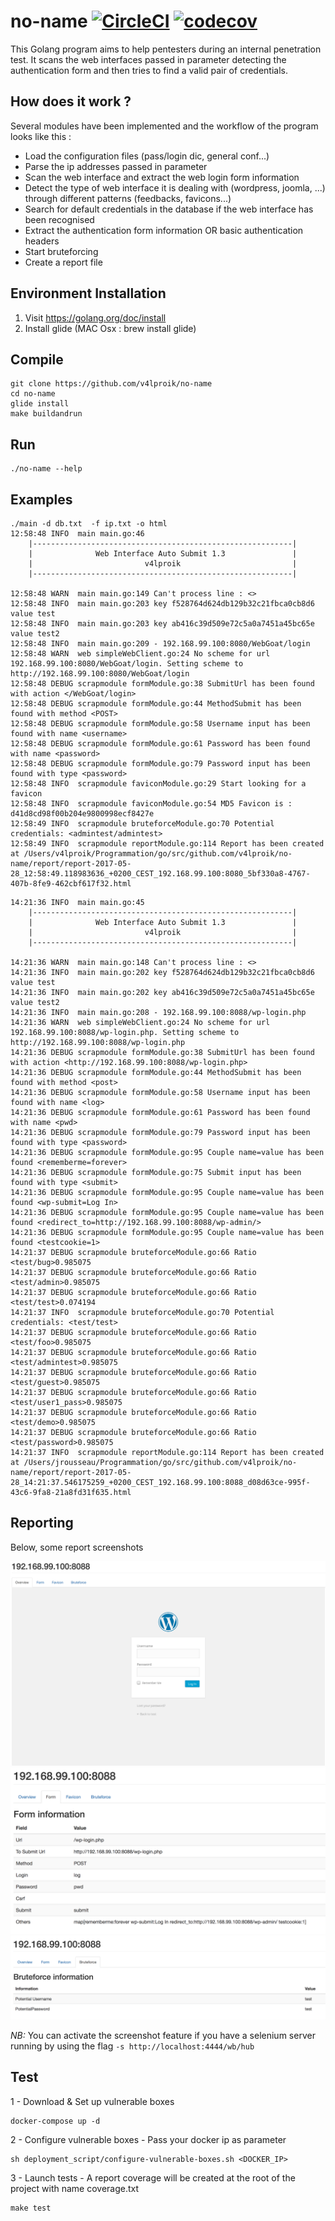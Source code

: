 # no-name [![CircleCI](https://circleci.com/gh/v4lproik/no-name.svg?style=svg&circle-token=a18ffbc369b8ddcf8de823bc2a1eeb628509fcb7)](https://circleci.com/gh/Yinkozi/no-name) [![codecov](https://codecov.io/gh/v4lproik/no-name/branch/master/graph/badge.svg)](https://codecov.io/gh/v4lproik/no-name)

This Golang program aims to help pentesters during an internal penetration test. It scans the web interfaces passed in parameter detecting the authentication form and then tries to find a valid pair of credentials.

## How does it work ?
Several modules have been implemented and the workflow of the program looks like this :
- Load the configuration files (pass/login dic, general conf...)
- Parse the ip addresses passed in parameter
- Scan the web interface and extract the web login form information
- Detect the type of web interface it is dealing with (wordpress, joomla, ...) through different patterns (feedbacks, favicons...)
- Search for default credentials in the database if the web interface has been recognised
- Extract the authentication form information OR basic authentication headers
- Start bruteforcing
- Create a report file

## Environment Installation
1. Visit https://golang.org/doc/install
2. Install glide (MAC Osx : brew install glide)

## Compile
```
git clone https://github.com/v4lproik/no-name
cd no-name
glide install
make buildandrun
```

## Run
```
./no-name --help
```

## Examples
```
./main -d db.txt  -f ip.txt -o html
12:58:48 INFO  main main.go:46
	|----------------------------------------------------------|
	|              Web Interface Auto Submit 1.3               |
	|                         v4lproik                         |
	|----------------------------------------------------------|

12:58:48 WARN  main main.go:149 Can't process line : <>
12:58:48 INFO  main main.go:203 key f528764d624db129b32c21fbca0cb8d6 value test
12:58:48 INFO  main main.go:203 key ab416c39d509e72c5a0a7451a45bc65e value test2
12:58:48 INFO  main main.go:209 - 192.168.99.100:8080/WebGoat/login
12:58:48 WARN  web simpleWebClient.go:24 No scheme for url 192.168.99.100:8080/WebGoat/login. Setting scheme to http://192.168.99.100:8080/WebGoat/login
12:58:48 DEBUG scrapmodule formModule.go:38 SubmitUrl has been found with action </WebGoat/login>
12:58:48 DEBUG scrapmodule formModule.go:44 MethodSubmit has been found with method <POST>
12:58:48 DEBUG scrapmodule formModule.go:58 Username input has been found with name <username>
12:58:48 DEBUG scrapmodule formModule.go:61 Password has been found with name <password>
12:58:48 DEBUG scrapmodule formModule.go:79 Password input has been found with type <password>
12:58:48 INFO  scrapmodule faviconModule.go:29 Start looking for a favicon
12:58:48 INFO  scrapmodule faviconModule.go:54 MD5 Favicon is : d41d8cd98f00b204e9800998ecf8427e
12:58:49 INFO  scrapmodule bruteforceModule.go:70 Potential credentials: <admintest/admintest>
12:58:49 INFO  scrapmodule reportModule.go:114 Report has been created at /Users/v4lproik/Programmation/go/src/github.com/v4lproik/no-name/report/report-2017-05-28_12:58:49.118983636_+0200_CEST_192.168.99.100:8080_5bf330a8-4767-407b-8fe9-462cbf617f32.html
```
```
14:21:36 INFO  main main.go:45
	|----------------------------------------------------------|
	|              Web Interface Auto Submit 1.3               |
	|                         v4lproik                         |
	|----------------------------------------------------------|

14:21:36 WARN  main main.go:148 Can't process line : <>
14:21:36 INFO  main main.go:202 key f528764d624db129b32c21fbca0cb8d6 value test
14:21:36 INFO  main main.go:202 key ab416c39d509e72c5a0a7451a45bc65e value test2
14:21:36 INFO  main main.go:208 - 192.168.99.100:8088/wp-login.php
14:21:36 WARN  web simpleWebClient.go:24 No scheme for url 192.168.99.100:8088/wp-login.php. Setting scheme to http://192.168.99.100:8088/wp-login.php
14:21:36 DEBUG scrapmodule formModule.go:38 SubmitUrl has been found with action <http://192.168.99.100:8088/wp-login.php>
14:21:36 DEBUG scrapmodule formModule.go:44 MethodSubmit has been found with method <post>
14:21:36 DEBUG scrapmodule formModule.go:58 Username input has been found with name <log>
14:21:36 DEBUG scrapmodule formModule.go:61 Password has been found with name <pwd>
14:21:36 DEBUG scrapmodule formModule.go:79 Password input has been found with type <password>
14:21:36 DEBUG scrapmodule formModule.go:95 Couple name=value has been found <rememberme=forever>
14:21:36 DEBUG scrapmodule formModule.go:75 Submit input has been found with type <submit>
14:21:36 DEBUG scrapmodule formModule.go:95 Couple name=value has been found <wp-submit=Log In>
14:21:36 DEBUG scrapmodule formModule.go:95 Couple name=value has been found <redirect_to=http://192.168.99.100:8088/wp-admin/>
14:21:36 DEBUG scrapmodule formModule.go:95 Couple name=value has been found <testcookie=1>
14:21:37 DEBUG scrapmodule bruteforceModule.go:66 Ratio <test/bug>0.985075
14:21:37 DEBUG scrapmodule bruteforceModule.go:66 Ratio <test/admin>0.985075
14:21:37 DEBUG scrapmodule bruteforceModule.go:66 Ratio <test/test>0.074194
14:21:37 INFO  scrapmodule bruteforceModule.go:70 Potential credentials: <test/test>
14:21:37 DEBUG scrapmodule bruteforceModule.go:66 Ratio <test/foo>0.985075
14:21:37 DEBUG scrapmodule bruteforceModule.go:66 Ratio <test/admintest>0.985075
14:21:37 DEBUG scrapmodule bruteforceModule.go:66 Ratio <test/guest>0.985075
14:21:37 DEBUG scrapmodule bruteforceModule.go:66 Ratio <test/user1_pass>0.985075
14:21:37 DEBUG scrapmodule bruteforceModule.go:66 Ratio <test/demo>0.985075
14:21:37 DEBUG scrapmodule bruteforceModule.go:66 Ratio <test/password>0.985075
14:21:37 INFO  scrapmodule reportModule.go:114 Report has been created at /Users/jrousseau/Programmation/go/src/github.com/v4lproik/no-name/report/report-2017-05-28_14:21:37.546175259_+0200_CEST_192.168.99.100:8088_d08d63ce-995f-43c6-9fa8-21a8fd31f635.html
```

## Reporting
Below, some report screenshots

![Screenshot](static/screenshot/overview-info.png)
![Screenshot](static/screenshot/form-info.png)
![Screenshot](static/screenshot/bruteforce-info.png)

_NB:_ You can activate the screenshot feature if you have a selenium server running by using the flag `-s http://localhost:4444/wb/hub`

## Test
1 - Download & Set up vulnerable boxes  
```
docker-compose up -d
```
2 - Configure vulnerable boxes - Pass your docker ip as parameter
```
sh deployment_script/configure-vulnerable-boxes.sh <DOCKER_IP>
```
3 - Launch tests - A report coverage will be created at the root of the project with name coverage.txt
```
make test
```

